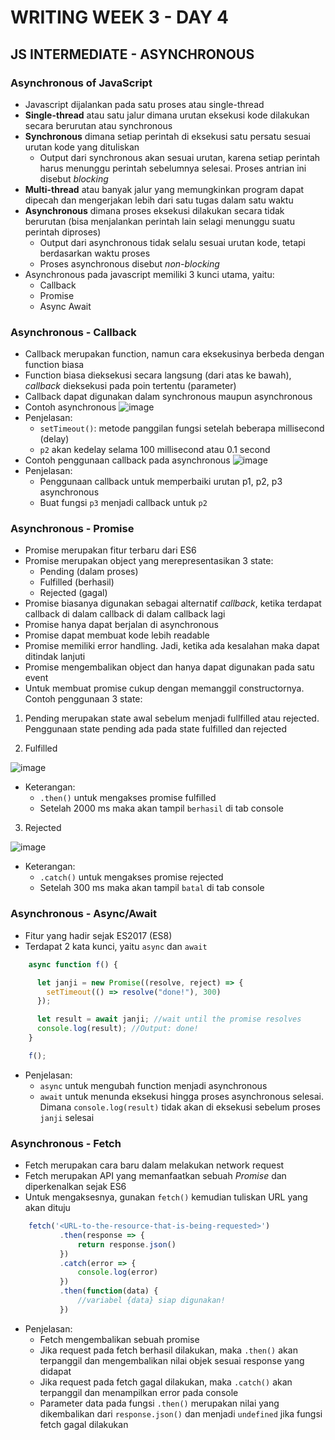 # WRITING WEEK 3 - DAY 4
## JS INTERMEDIATE - ASYNCHRONOUS
### Asynchronous of JavaScript
- Javascript dijalankan pada satu proses atau single-thread
- **Single-thread** atau satu jalur dimana urutan eksekusi kode dilakukan secara berurutan atau synchronous
- **Synchronous** dimana setiap perintah di eksekusi satu persatu sesuai urutan kode yang dituliskan
  - Output dari synchronous akan sesuai urutan, karena setiap perintah harus menunggu perintah sebelumnya selesai. Proses antrian ini disebut *blocking*
- **Multi-thread** atau banyak jalur yang memungkinkan program dapat dipecah dan mengerjakan lebih dari satu tugas dalam satu waktu
- **Asynchronous** dimana proses eksekusi dilakukan secara tidak berurutan (bisa menjalankan perintah lain selagi menunggu suatu perintah diproses)
  - Output dari asynchronous tidak selalu sesuai urutan kode, tetapi berdasarkan waktu proses
  - Proses asynchronous disebut *non-blocking*
- Asynchronous pada javascript memiliki 3 kunci utama, yaitu:
  - Callback
  - Promise
  - Async Await

### Asynchronous - Callback
- Callback merupakan function, namun cara eksekusinya berbeda dengan function biasa
- Function biasa dieksekusi secara langsung (dari atas ke bawah), *callback* dieksekusi pada poin tertentu (parameter)
- Callback dapat digunakan dalam synchronous maupun asynchronous
- Contoh asynchronous
![image](https://user-images.githubusercontent.com/85722923/194787369-9f350c67-2ee3-4baa-ab5d-9dbc47c517eb.png)
- Penjelasan:
  - `setTimeout()`: metode panggilan fungsi setelah beberapa millisecond (delay)
  - `p2` akan kedelay selama 100 millisecond atau 0.1 second
- Contoh penggunaan callback pada asynchronous
![image](https://user-images.githubusercontent.com/85722923/194787841-97762f47-d098-4336-b921-15361dd7fc59.png)
- Penjelasan:
  - Penggunaan callback untuk memperbaiki urutan p1, p2, p3 asynchronous
  - Buat fungsi `p3` menjadi callback untuk `p2`


### Asynchronous - Promise
- Promise merupakan fitur terbaru dari ES6
- Promise merupakan object yang merepresentasikan 3 state:
  - Pending (dalam proses)
  - Fulfilled (berhasil)
  - Rejected (gagal)
- Promise biasanya digunakan sebagai alternatif *callback*, ketika terdapat callback di dalam callback di dalam callback lagi
- Promise hanya dapat berjalan di asynchronous
- Promise dapat membuat kode lebih readable
- Promise memiliki error handling. Jadi, ketika ada kesalahan maka dapat ditindak lanjuti
- Promise mengembalikan object dan hanya dapat digunakan pada satu event
- Untuk membuat promise cukup dengan memanggil constructornya. Contoh penggunaan 3 state:

1. Pending merupakan state awal sebelum menjadi fullfilled atau rejected. Penggunaan state pending ada pada state fulfilled dan rejected

2. Fulfilled


![image](https://user-images.githubusercontent.com/85722923/194790834-ccbf9b76-78a3-4627-96b2-52b9118ff8e0.png)
- Keterangan:
  - `.then()` untuk mengakses promise fulfilled
  - Setelah 2000 ms maka akan tampil `berhasil` di tab console

3. Rejected


![image](https://user-images.githubusercontent.com/85722923/194790893-fe17a394-068f-44de-8cd9-cc11d3fb2ed8.png)
- Keterangan:
  - `.catch()` untuk mengakses promise rejected
  - Setelah 300 ms maka akan tampil `batal` di tab console

### Asynchronous - Async/Await
- Fitur yang hadir sejak ES2017 (ES8)
- Terdapat 2 kata kunci, yaitu `async` dan `await`
```js
    async function f() {

      let janji = new Promise((resolve, reject) => {
        setTimeout(() => resolve("done!"), 300)
      });

      let result = await janji; //wait until the promise resolves
      console.log(result); //Output: done!
    }

    f();
```
- Penjelasan:
  - `async` untuk mengubah function menjadi asynchronous
  - `await` untuk menunda eksekusi hingga proses asynchronous selesai. Dimana `console.log(result)` tidak akan di eksekusi sebelum proses `janji` selesai

### Asynchronous - Fetch
- Fetch merupakan cara baru dalam melakukan network request
- Fetch merupakan API yang memanfaatkan sebuah *Promise* dan diperkenalkan sejak ES6
- Untuk mengaksesnya, gunakan `fetch()` kemudian tuliskan URL yang akan dituju
```js
    fetch('<URL-to-the-resource-that-is-being-requested>')
           .then(response => {
               return response.json()
           })
           .catch(error => {
               console.log(error)
           })
           .then(function(data) {
               //variabel {data} siap digunakan! 
           })
```
- Penjelasan:
  - Fetch mengembalikan sebuah promise
  - Jika request pada fetch berhasil dilakukan, maka `.then()` akan terpanggil dan mengembalikan nilai objek sesuai response yang didapat
  - Jika request pada fetch gagal dilakukan, maka `.catch()` akan terpanggil dan menampilkan error pada console
  - Parameter data pada fungsi `.then()` merupakan nilai yang dikembalikan dari `response.json()` dan menjadi `undefined` jika fungsi fetch gagal dilakukan
